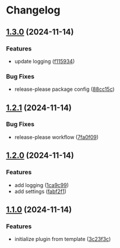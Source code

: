 # Changelog

## [1.3.0](https://github.com/baodrate/obsidian-timestampy/compare/1.2.1...1.3.0) (2024-11-14)


### Features

* update logging ([f115934](https://github.com/baodrate/obsidian-timestampy/commit/f11593489795016426332d2a9c342a7dc6b4c7e8))


### Bug Fixes

* release-please package config ([88cc15c](https://github.com/baodrate/obsidian-timestampy/commit/88cc15cab7aa103a38eda0007acfd18f6740a61f))

## [1.2.1](https://github.com/baodrate/obsidian-timestampy/compare/1.2.0...1.2.1) (2024-11-14)


### Bug Fixes

* release-please workflow ([7fa0f09](https://github.com/baodrate/obsidian-timestampy/commit/7fa0f09ccf0bc565375f4b11036d4aed20c55ad2))

## [1.2.0](https://github.com/baodrate/obsidian-timestampy/compare/1.1.0...1.2.0) (2024-11-14)


### Features

* add logging ([1ca9c99](https://github.com/baodrate/obsidian-timestampy/commit/1ca9c999465a1adf95d4c5343fa85ccfd92536ef))
* add settings ([fabf2f1](https://github.com/baodrate/obsidian-timestampy/commit/fabf2f1adf4153326904de8f8ec26ea8bb2a3070))

## [1.1.0](https://github.com/baodrate/obsidian-timestampy/compare/v1.0.0...1.1.0) (2024-11-14)


### Features

* initialize plugin from template ([3c23f3c](https://github.com/baodrate/obsidian-timestampy/commit/3c23f3c92197a16856568f37864fbc7e634ef6e7))

